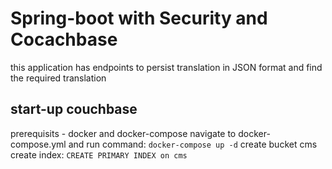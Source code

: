 # Spring-boot with Security and Cocachbase

this application has endpoints to persist translation in JSON format and find the required translation

## start-up couchbase
prerequisits - docker and docker-compose
navigate to docker-compose.yml 
and run command: `docker-compose up -d`
create bucket cms
create index: `CREATE PRIMARY INDEX on cms`